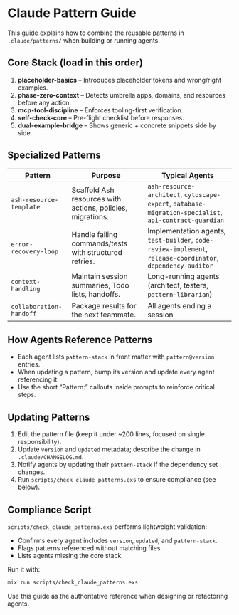 # Claude Pattern Guide

This guide explains how to combine the reusable patterns in `.claude/patterns/` when building or running agents.

## Core Stack (load in this order)
1. **placeholder-basics** – Introduces placeholder tokens and wrong/right examples.
2. **phase-zero-context** – Detects umbrella apps, domains, and resources before any action.
3. **mcp-tool-discipline** – Enforces tooling-first verification.
4. **self-check-core** – Pre-flight checklist before responses.
5. **dual-example-bridge** – Shows generic + concrete snippets side by side.

## Specialized Patterns
| Pattern | Purpose | Typical Agents |
| --- | --- | --- |
| `ash-resource-template` | Scaffold Ash resources with actions, policies, migrations. | `ash-resource-architect`, `cytoscape-expert`, `database-migration-specialist`, `api-contract-guardian` |
| `error-recovery-loop` | Handle failing commands/tests with structured retries. | Implementation agents, `test-builder`, `code-review-implement`, `release-coordinator`, `dependency-auditor` |
| `context-handling` | Maintain session summaries, Todo lists, handoffs. | Long-running agents (architect, testers, `pattern-librarian`) |
| `collaboration-handoff` | Package results for the next teammate. | All agents ending a session |

## How Agents Reference Patterns
- Each agent lists `pattern-stack` in front matter with `pattern@version` entries.
- When updating a pattern, bump its version and update every agent referencing it.
- Use the short “Pattern:” callouts inside prompts to reinforce critical steps.

## Updating Patterns
1. Edit the pattern file (keep it under ~200 lines, focused on single responsibility).
2. Update `version` and `updated` metadata; describe the change in `.claude/CHANGELOG.md`.
3. Notify agents by updating their `pattern-stack` if the dependency set changes.
4. Run `scripts/check_claude_patterns.exs` to ensure compliance (see below).

## Compliance Script
`scripts/check_claude_patterns.exs` performs lightweight validation:
- Confirms every agent includes `version`, `updated`, and `pattern-stack`.
- Flags patterns referenced without matching files.
- Lists agents missing the core stack.

Run it with:
```bash
mix run scripts/check_claude_patterns.exs
```

Use this guide as the authoritative reference when designing or refactoring agents.
